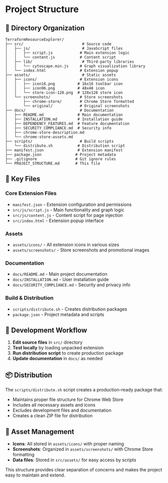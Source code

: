 # Project Structure

## 📁 Directory Organization

```
TerraformResourceExplorer/
├── src/                          # Source code
│   ├── js/                       # JavaScript files
│   │   ├── script.js            # Main extension logic
│   │   └── content.js           # Content script
│   ├── lib/                      # Third-party libraries
│   │   └── cytoscape.min.js     # Graph visualization library
│   └── index.html               # Extension popup
├── assets/                       # Static assets
│   ├── icons/                   # Extension icons
│   │   ├── icon16.png          # 16x16 toolbar icon
│   │   ├── icon96.png          # 48x48 icon
│   │   └── store-icon-128.png  # 128x128 store icon
│   └── screenshots/             # Store screenshots
│       ├── chrome-store/        # Chrome Store formatted
│       └── original/            # Original screenshots
├── docs/                        # Documentation
│   ├── README.md               # Main documentation
│   ├── INSTALLATION.md         # Installation guide
│   ├── DEPENDENCY_FEATURES.md  # Feature documentation
│   ├── SECURITY_COMPLIANCE.md  # Security info
│   ├── chrome-store-description.md
│   └── chrome-store-assets.md
├── scripts/                     # Build scripts
│   └── distribute.sh           # Distribution script
├── manifest.json               # Extension manifest
├── package.json               # Project metadata
├── .gitignore                 # Git ignore rules
└── PROJECT_STRUCTURE.md       # This file
```

## 🎯 **Key Files**

### **Core Extension Files**
- `manifest.json` - Extension configuration and permissions
- `src/js/script.js` - Main functionality and graph logic
- `src/js/content.js` - Content script for page injection
- `src/index.html` - Extension popup interface

### **Assets**
- `assets/icons/` - All extension icons in various sizes
- `assets/screenshots/` - Store screenshots and promotional images

### **Documentation**
- `docs/README.md` - Main project documentation
- `docs/INSTALLATION.md` - User installation guide
- `docs/SECURITY_COMPLIANCE.md` - Security and privacy info

### **Build & Distribution**
- `scripts/distribute.sh` - Creates distribution packages
- `package.json` - Project metadata and scripts

## 🔧 **Development Workflow**

1. **Edit source files** in `src/` directory
2. **Test locally** by loading unpacked extension
3. **Run distribution script** to create production package
4. **Update documentation** in `docs/` as needed

## 📦 **Distribution**

The `scripts/distribute.sh` script creates a production-ready package that:
- Maintains proper file structure for Chrome Web Store
- Includes all necessary assets and icons
- Excludes development files and documentation
- Creates a clean ZIP file for distribution

## 🎨 **Asset Management**

- **Icons**: All stored in `assets/icons/` with proper naming
- **Screenshots**: Organized in `assets/screenshots/` with Chrome Store formatting
- **Data files**: Stored in `src/assets/` for easy access by scripts

This structure provides clear separation of concerns and makes the project easy to maintain and extend.
